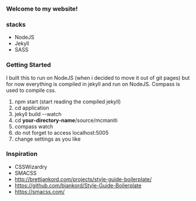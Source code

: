 ### Welcome to my website!

### stacks

* NodeJS
* Jekyll
* SASS

### Getting Started

I built this to run on NodeJS (when i decided to move it out of git pages) but for now everything is compiled in jekyll and run on NodeJS. Compass is used to compile css.

1. npm start (start reading the compiled jekyll)
2. cd application
3. jekyll build --watch
4. cd **your-directory-name**/source/mcmaniti
5. compass watch
6. do not forget to access localhost:5005
7. change settings as you like

### Inspiration

* CSSWizardry
* SMACSS
* http://brettjankord.com/projects/style-guide-boilerplate/
* https://github.com/bjankord/Style-Guide-Boilerplate
* https://smacss.com/